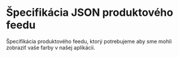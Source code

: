 # Špecifikácia JSON produktového feedu

Špecifikácia produktového feedu, ktorý potrebujeme aby sme mohli zobraziť vaše farby v našej aplikácii.



